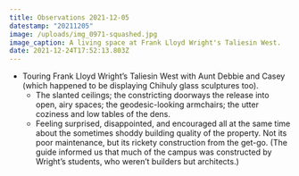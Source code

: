 ```yaml
---
title: Observations 2021-12-05
datestamp: "20211205"
image: /uploads/img_0971-squashed.jpg
image_caption: A living space at Frank Lloyd Wright's Taliesin West.
date: 2021-12-24T17:52:13.803Z
---
```

- Touring Frank Lloyd Wright’s Taliesin West with Aunt Debbie and Casey (which happened to be displaying Chihuly glass sculptures too).
	- The slanted ceilings; the constricting doorways the release into open, airy spaces; the geodesic-looking armchairs; the utter coziness and low tables of the dens.
	- Feeling surprised, disappointed, and encouraged all at the same time about the sometimes shoddy building quality of the property. Not its poor maintenance, but its rickety construction from the get-go. (The guide informed us that much of the campus was constructed by Wright’s students, who weren’t builders but architects.)